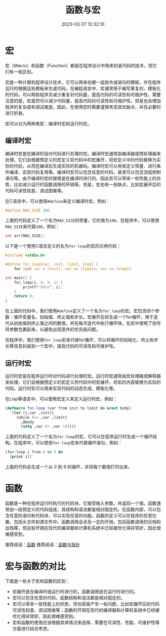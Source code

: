 ﻿---
title: 函数与宏
date: 2023-03-27 12:32:10
summary: 本文分享函数与宏的相关内容，对比分析函数与宏。
tags:
- 程序设计
categories:
- 程序设计
---

# 宏

宏（Macro）和函数（Function）都是在程序设计中用来封装代码的技术，但它们有一些区别。

宏是一种计算机程序设计技术，它可以用来创建一组指令或语句的模板，并在程序运行时根据这些模板来生成代码。在编程语言中，宏通常用于编写重复的、模板化的代码，可以帮助程序员减少重复的代码量，提高代码的可读性和可维护性。需要注意的是，宏虽然可以减少代码量，提高代码的可读性和可维护性，但是也会增加程序的复杂度和调试难度。因此，在使用宏时需要谨慎考虑其优缺点，并在必要时进行折衷。

宏可以分为两种类型：编译时宏和运行时宏。

## 编译时宏

编译时宏是在编译阶段对代码进行处理的宏。编译时宏通常由编译器或预处理器来处理，它们会根据预定义的宏定义将代码中的宏展开，将宏定义中的代码替换为实际的代码，从而在编译后生成实际的机器码。编译时宏可以用来定义常量、进行条件编译、实现代码复用等。编译时宏可以包含任意的代码，甚至可以包含流程控制语句等。由于编译时宏的替换是在编译时进行的，因此宏可以带来一些性能上的优势，比如减少运行时函数调用的开销等。但是，宏也有一些缺点，比如宏展开后的代码可读性较差、调试困难等。

在C语言中，可以使用`#define`来定义编译时宏，例如：

```c
#define MAX_SIZE 100
```

上面的代码定义了一个名为`MAX_SIZE`的常量，它的值为`100`。在程序中，可以使用`MAX_SIZE`来代替`100`，例如：

```c
int arr[MAX_SIZE];
```

以下是一个使用C语言定义的名为`for-loop`的宏的示例代码：
```c
#include <stdio.h>

#define for_loop(var, init, limit, step) \
    for (int var = (init); var <= (limit); var += (step))

int main() {
    for_loop(i, 0, 9, 1) {
        printf("%d\n", i);
    }
    return 0;
}
```

在上面的代码中，我们使用`#define`定义了一个名为`for_loop`的宏。宏包含四个参数：循环变量名、初始值、终止值和步长。宏展开后将生成一个for循环，用于迭代从初始值到终止值之间的数值，并在每次迭代中执行循环体。在宏中使用了括号将参数包裹起来，以避免出现意外的优先级问题。

在程序中，我们使用`for_loop`宏来代替for循环，可以将循环的初始化、终止和步长等信息封装到一个宏中，提高代码的可读性和可维护性。

## 运行时宏

运行时宏是在程序运行时对代码进行处理的宏。运行时宏通常由宏处理器或解释器来处理，它们会根据预定义的宏定义将代码中的宏展开，将宏的内容替换为实际的代码。运行时宏可以用来实现代码的动态生成、模板化等。

在Lisp等语言中，可以使用宏定义来定义运行时宏，例如：

```lisp
(defmacro for-loop (var from init to limit do &rest body)
  `(let ((,var ,init))
     (while (<= ,var ,limit)
       ,@body
       (setq ,var (+ ,var 1)))))
```

上面的代码定义了一个名为`for-loop`的宏，它可以在程序运行时生成一个循环结构。在程序中，可以使用`for-loop`宏来代替循环语句，例如：

```lisp
(for-loop i from 0 to 9 do
  (print i))
```

上面的代码会生成一个从 0 到 9 的循环，并将每个数值打印出来。

# 函数

函数是一种在程序运行时执行的代码块，它接受输入参数，并返回一个值。函数通常由一段预定义的代码组成，其结构和语法都是相对固定的。在函数内部，可以包含任意的语句和代码块，可以实现任意的功能。函数的定义可以在程序的任意位置，包括头文件和源文件中。函数调用会涉及一定的开销，包括函数调用的压栈和出栈等，但这些开销在现代的编译器和计算机系统中已经被优化得非常好，因此很难感受到。

推荐阅读：[函数](https://blankspace.blog.csdn.net/article/details/123169198)
推荐阅读：[函数与指针](https://blankspace.blog.csdn.net/article/details/129784606)

# 宏与函数的对比

下面是一些关于宏和函数的区别：
- 宏展开是在编译时或运行时进行的，函数调用是在运行时进行的。
- 宏可以包含任意的代码，函数结构和语法都是相对固定的。
- 宏可以带来一些性能上的优势，但也容易产生一些问题，比如宏展开后的代码可读性较差、调试困难等；函数的开销在现代的编译器和计算机系统中已经被优化得非常好，因此很难感受到。
- 宏和函数的使用应该根据具体情况来选择，需要在可读性、性能、可维护性等方面进行综合考虑。
